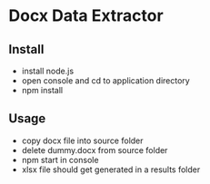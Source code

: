 # Docx Data Extractor

## Install

- install node.js
- open console and cd to application directory
- npm install

## Usage

- copy docx file into source folder
- delete dummy.docx from source folder
- npm start in console
- xlsx file should get generated in a results folder